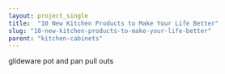 ```yaml
---
layout: project_single
title:  "10 New Kitchen Products to Make Your Life Better"
slug: "10-new-kitchen-products-to-make-your-life-better"
parent: "kitchen-cabinets"
---
```

glideware pot and pan pull outs